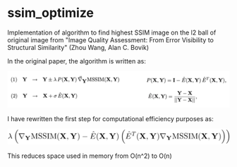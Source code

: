 # ssim_optimize

Implementation of algorithm to find highest SSIM image on the l2 ball of original image from "Image Quality Assessment: From Error Visibility to
Structural Similarity" (Zhou Wang, Alan C. Bovik)

In the original paper, the algorithm is written as:

![equation](/images/eq_12.png)

I have rewritten the first step for computational efficiency purposes as:

![equation](/images/eq_1.png)

This reduces space used in memory from O(n^2) to O(n)